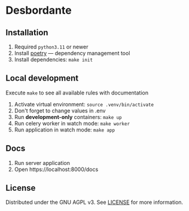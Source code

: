 # Desbordante

## Installation

1. Required `python3.11` or newer
2. Install [poetry](https://python-poetry.org/) — dependency management tool
3. Install dependencies: `make init`

## Local development

Execute `make` to see all available rules with documentation

1. Activate virtual environment: `source .venv/bin/activate`
2. Don't forget to change values in .env
3. Run **development-only** containers: `make up`
4. Run celery worker in watch mode: `make worker`
5. Run application in watch mode: `make app`

## Docs

1. Run server application
2. Open https://localhost:8000/docs

## License

Distributed under the GNU AGPL v3.
See [LICENSE](LICENSE) for more information.
